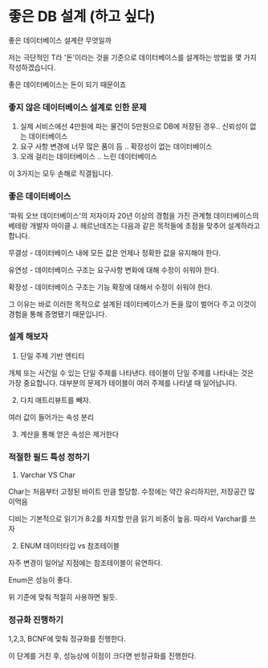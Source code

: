 # 좋은 DB 설계 (하고 싶다)

좋은 데이터베이스 설계란 무엇일까

저는 극단적인 T라 '돈'이라는 것을 기준으로 데이터베이스를 설계하는 방법을 몇 가지 작성하겠습니다.

좋은 데이터베이스는 돈이 되기 때문이죠


### 좋지 않은 데이터베이스 설계로 인한 문제

1. 실제 서비스에선 4만원에 파는 물건이 5만원으로 DB에 저장된 경우.. 신뢰성이 없는 데이터베이스
2. 요구 사항 변경에 너무 많은 품이 듬 .. 확장성이 없는 데이터베이스
3. 오래 걸리는 데이터베이스 .. 느린 데이터베이스

이 3가지는 모두 손해로 직결됩니다.

### 좋은 데이터베이스

'파워 오브 데이터베이스'의 저자이자 20년 이상의 경험을 가진 관계형 데이터베이스의 베테랑 개발자 마이클 J. 헤르난데즈는 다음과 같은 목적들에 초점을 맞추어 설계하라고 합니다.

무결성 - 데이터베이스 내에 모든 값은 언제나 정확한 값을 유지해야 한다.

유연성 - 데이터베이스 구조는 요구사항 변화에 대해 수정이 쉬워야 한다.

확장성 - 데이터베이스 구조는 기능 확장에 대해서 수정이 쉬워야 한다.

그 이유는 바로 이러한 목적으로 설계된 데이터베이스가 돈을 많이 벌어다 주고 이것이 경험을 통해 증명됐기 때문입니다.


### 설계 해보자

1. 단일 주제 기반 엔티티

개체 또는 사건일 수 있는 단일 주제를 나타낸다.
테이블이 단일 주제를 나타내는 것은 가장 중요합니다. 대부분의 문제가 테이블이 여러 주제를 나타낼 때 일어납니다.

2. 다치 애트리뷰트를 빼자.

여러 값이 들어가는 속성 분리

3. 계산을 통해 얻은 속성은 제거한다

### 적절한 필드 특성 정하기

1. Varchar VS Char

Char는 처음부터 고정된 바이트 만큼 할당함. 수정에는 약간 유리하지만, 저장공간 많이먹음

디비는 기본적으로 읽기가 8:2를 차지할 만큼 읽기 비중이 높음. 따라서 Varchar를 쓰자

2. ENUM 데이터타입 vs 참조테이블

자주 변경이 일어날 지점에는 참조테이블이 유연하다.

Enum은 성능이 좋다.

위 기준에 맞춰 적절히 사용하면 될듯. 

### 정규화 진행하기

1,2,3, BCNF에 맞춰 정규화를 진행한다.

이 단계를 거친 후, 성능상에 이점이 크다면 반정규화를 진행한다.
